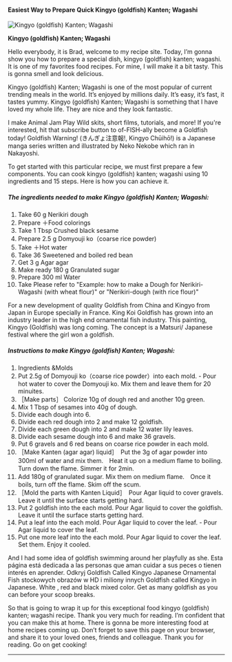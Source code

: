             

#### Easiest Way to Prepare Quick Kingyo (goldfish) Kanten; Wagashi

![Kingyo (goldfish) Kanten; Wagashi](https://img-global.cpcdn.com/recipes/abef5b19227e4c02/751x532cq70/kingyo-goldfish-kanten-wagashi-recipe-main-photo.jpg)

**Kingyo (goldfish) Kanten; Wagashi**

Hello everybody, it is Brad, welcome to my recipe site. Today, I’m gonna show you how to prepare a special dish, kingyo (goldfish) kanten; wagashi. It is one of my favorites food recipes. For mine, I will make it a bit tasty. This is gonna smell and look delicious.

Kingyo (goldfish) Kanten; Wagashi is one of the most popular of current trending meals in the world. It’s enjoyed by millions daily. It’s easy, it’s fast, it tastes yummy. Kingyo (goldfish) Kanten; Wagashi is something that I have loved my whole life. They are nice and they look fantastic.

I make Animal Jam Play Wild skits, short films, tutorials, and more! If you're interested, hit that subscribe button to of-FISH-ally become a Goldfish today! Goldfish Warning! (きんぎょ注意報!, Kingyo Chūihō!) is a Japanese manga series written and illustrated by Neko Nekobe which ran in Nakayoshi.

To get started with this particular recipe, we must first prepare a few components. You can cook kingyo (goldfish) kanten; wagashi using 10 ingredients and 15 steps. Here is how you can achieve it.

##### The ingredients needed to make Kingyo (goldfish) Kanten; Wagashi:

1.  Take 60 g Nerikiri dough
2.  Prepare ＋Food colorings
3.  Take 1 Tbsp Crushed black sesame
4.  Prepare 2.5 g Domyouji ko（coarse rice powder)
5.  Take ＋Hot water
6.  Take 36 Sweetened and boiled red bean
7.  Get 3 g Agar agar
8.  Make ready 180 g Granulated sugar
9.  Prepare 300 ml Water
10.  Take Please refer to "Example: how to make a Dough for Nerikiri-Wagashi (with wheat flour)" or "Nerikiri-dough (with rice flour)"

For a new development of quality Goldfish from China and Kingyo from Japan in Europe specially in France. King Koi Goldfish has grown into an industry leader in the high end ornamental fish industry. This painting, Kingyo (Goldfish) was long coming. The concept is a Matsuri/ Japanese festival where the girl won a goldfish.

##### Instructions to make Kingyo (goldfish) Kanten; Wagashi:

1.  Ingredients &Molds
2.  Put 2.5g of Domyouji ko（coarse rice powder）into each mold. - Pour hot water to cover the Domyouji ko. Mix them and leave them for 20 minuites.
3.  ［Make parts］ Colorize 10g of dough red and another 10g green.
4.  Mix 1 Tbsp of sesames into 40g of dough.
5.  Divide each dough into 6.
6.  Divide each red dough into 2 and make 12 goldfish.
7.  Divide each green dough into 2 and make 12 water lily leaves.
8.  Divide each sesame dough into 6 and make 36 gravels.
9.  Put 6 gravels and 6 red beans on coarse rice powder in each mold.
10.  ［Make Kanten (agar agar) liquid］　Put the 3g of agar powder into 300ml of water and mix them.　Heat it up on a medium flame to boiling.　Turn down the flame. Simmer it for 2min.
11.  Add 180g of granulated sugar. Mix them on medium flame.　Once it boils, turn off the flame. Skim off the scum.
12.  ［Mold the parts with Kanten Liquid］　Pour Agar liquid to cover gravels. Leave it until the surface starts getting hard.
13.  Put 2 goldfish into the each mold. Pour Agar liquid to cover the goldfish. Leave it until the surface starts getting hard.
14.  Put a leaf into the each mold. Pour Agar liquid to cover the leaf. - Pour Agar liquid to cover the leaf.
15.  Put one more leaf into the each mold. Pour Agar liquid to cover the leaf. Set them. Enjoy it cooled.

And I had some idea of goldfish swimming around her playfully as she. Esta página está dedicada a las personas que aman cuidar a sus peces o tienen interés en aprender. Odkryj Goldfish Called Kingyo Japanese Ornamental Fish stockowych obrazów w HD i miliony innych Goldfish called Kingyo in Japanese. White , red and black mixed color. Get as many goldfish as you can before your scoop breaks.

So that is going to wrap it up for this exceptional food kingyo (goldfish) kanten; wagashi recipe. Thank you very much for reading. I’m confident that you can make this at home. There is gonna be more interesting food at home recipes coming up. Don’t forget to save this page on your browser, and share it to your loved ones, friends and colleague. Thank you for reading. Go on get cooking!

* * *